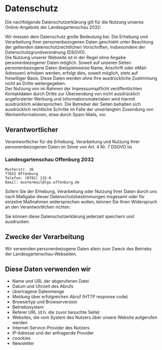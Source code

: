 # Datenschutz 

Die nachfolgende Datenschutzerklärung gilt für die Nutzung unseres Online-Angebots der Landesgartenschau 2032:

Wir messen dem Datenschutz große Bedeutung bei. Die Erhebung und Verarbeitung Ihrer personenbezogenen Daten geschieht unter Beachtung der geltenden datenschutzrechtlichen Vorschriften, insbesondere der Datenschutzgrundverordnung (DSGVO).
</br>
Die Nutzung unserer Webseite ist in der Regel ohne Angabe personenbezogener Daten möglich. Soweit auf unseren Seiten personenbezogene Daten (beispielsweise Name, Anschrift oder eMail-Adressen) erhoben werden, erfolgt dies, soweit möglich, stets auf freiwilliger Basis. Diese Daten werden ohne Ihre ausdrückliche Zustimmung nicht an Dritte weitergegeben. 
</br>
Der Nutzung von im Rahmen der Impressumspflicht veröffentlichten Kontaktdaten durch Dritte zur Übersendung von nicht ausdrücklich angeforderter Werbung und Informationsmaterialien wird hiermit ausdrücklich widersprochen. Die Betreiber der Seiten behalten sich ausdrücklich rechtliche Schritte im Falle der unverlangten Zusendung von Werbeinformationen, etwa durch Spam-Mails, vor.

## Verantwortlicher 

Verantwortlicher für die Erhebung, Verarbeitung und Nutzung Ihrer personenbezogenen Daten im Sinne von Art. 4 Nr. 7 DSGVO ist

### Landesgartenschau Offenburg 2032
```
Musterstr. 36
77652 Offenburg
Telefon: (0781) 132-0
Email: mustermail@lgs.offenburg.de
```
Sofern Sie der Erhebung, Verarbeitung oder Nutzung Ihrer Daten durch uns nach Maßgabe dieser Datenschutzbestimmungen insgesamt oder für einzelne Maßnahmen widersprechen wollen, können Sie Ihren Widerspruch an den Verantwortlichen richten.

Sie können diese Datenschutzerklärung jederzeit speichern und ausdrucken.

## Zwecke der Verarbeitung
Wir verwenden personenbezogene Daten allein zum Zweck des Betriebs der Landesgartenschau-Webseiten.

## Diese Daten verwenden wir
- Name und URL der abgerufenen Datei
- Datum und Uhrzeit des Abrufs
- übertragene Datenmenge
- Meldung über erfolgreichen Abruf (HTTP response code)
- Browsertyp und Browserversion
- Betriebssystem
- Referer URL (d.h. die zuvor besuchte Seite)
- Websites, die vom System des Nutzers über unsere Website aufgerufen werden
- Internet-Service-Provider des Nutzers
- IP-Adresse und der anfragende Provider 
- coockies
- Newsletter

